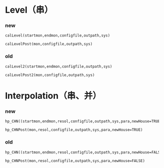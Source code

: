 # Level（串）

### new  
```
calLevel(startmon,endmon,configfile,outpath,sys)  
```
```
calLevelPost(mon,configfile,outpath,sys)  
```

### old  
```
calLevel2(startmon,endmon,configfile,outpath,sys)  
```
```
calLevelPost2(mon,configfile,outpath,sys) 
```

# Interpolation（串、并）

### new  
```
hp_CHN((startmon,endmon,resol,configfile,outpath,sys,para,newHouse=TRUE)  
```
```
hp_CHNPost(mon,resol,configfile,outpath,sys,para,newHouse=TRUE)
```

### old
```
hp_CHN((startmon,endmon,resol,configfile,outpath,sys,para,newHouse=FALSE)  
```
```
hp_CHNPost(mon,resol,configfile,outpath,sys,para,newHouse=FALSE)
```

